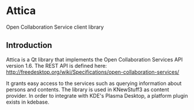 # Attica

Open Collaboration Service client library

## Introduction

Attica is a Qt library that implements the Open Collaboration Services API version 1.6.
The REST API is defined here:
http://freedesktop.org/wiki/Specifications/open-collaboration-services/

It grants easy access to the services such as querying information about persons and contents.
The library is used in KNewStuff3 as content provider.
In order to integrate with KDE's Plasma Desktop, a platform plugin exists in kdebase.

